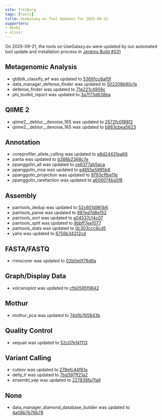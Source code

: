 ```yaml
---
site: freiburg
tags: [tools]
title: UseGalaxy.eu Tool Updates for 2025-09-21
supporters:
- denbi
- elixir
---
```


On 2025-09-21, the tools on UseGalaxy.eu were updated by our automated tool update and installation process in [Jenkins Build #531](https://build.galaxyproject.eu/job/usegalaxy-eu/job/install-tools/#531/)


## Metagenomic Analysis

- gtdbtk_classify_wf was updated to [53691cc6af0f](https://toolshed.g2.bx.psu.edu/view/iuc/gtdbtk_classify_wf/53691cc6af0f)
- data_manager_defense_finder was updated to [502208b90cfe](https://toolshed.g2.bx.psu.edu/view/rplanel/data_manager_defense_finder/502208b90cfe)
- defense_finder was updated to [71e221c4906c](https://toolshed.g2.bx.psu.edu/view/rplanel/defense_finder/71e221c4906c)
- phi_toolkit_report was updated to [3a7f73d638ba](https://toolshed.g2.bx.psu.edu/view/ufz/phi_toolkit_report/3a7f73d638ba)

## QIIME 2

- qiime2__deblur__denoise_16S was updated to [2572fc0f88f2](https://toolshed.g2.bx.psu.edu/view/q2d2/qiime2__deblur__denoise_16S/2572fc0f88f2)
- qiime2__deblur__denoise_16S was updated to [b883cbea5623](https://toolshed.g2.bx.psu.edu/view/q2d2/qiime2__deblur__denoise_16S/b883cbea5623)

## Annotation

- coreprofiler_allele_calling was updated to [e8d24431ea66](https://toolshed.g2.bx.psu.edu/view/iuc/coreprofiler_allele_calling/e8d24431ea66)
- panta was updated to [b388b2368c7e](https://toolshed.g2.bx.psu.edu/view/iuc/panta/b388b2368c7e)
- ppanggolin_all was updated to [ce6377ab5aca](https://toolshed.g2.bx.psu.edu/view/iuc/ppanggolin_all/ce6377ab5aca)
- ppanggolin_msa was updated to [e4655e5995b6](https://toolshed.g2.bx.psu.edu/view/iuc/ppanggolin_msa/e4655e5995b6)
- ppanggolin_projection was updated to [9793cffbe11e](https://toolshed.g2.bx.psu.edu/view/iuc/ppanggolin_projection/9793cffbe11e)
- ppanggolin_rarefaction was updated to [a606074ba5f8](https://toolshed.g2.bx.psu.edu/view/iuc/ppanggolin_rarefaction/a606074ba5f8)

## Assembly

- pairtools_dedup was updated to [52c601d961b6](https://toolshed.g2.bx.psu.edu/view/iuc/pairtools_dedup/52c601d961b6)
- pairtools_parse was updated to [987ed7d8e152](https://toolshed.g2.bx.psu.edu/view/iuc/pairtools_parse/987ed7d8e152)
- pairtools_sort was updated to [a04537c14c07](https://toolshed.g2.bx.psu.edu/view/iuc/pairtools_sort/a04537c14c07)
- pairtools_split was updated to [9bbff7ee1077](https://toolshed.g2.bx.psu.edu/view/iuc/pairtools_split/9bbff7ee1077)
- pairtools_stats was updated to [0c303ccc6cd5](https://toolshed.g2.bx.psu.edu/view/iuc/pairtools_stats/0c303ccc6cd5)
- yahs was updated to [6756b34312cd](https://toolshed.g2.bx.psu.edu/view/iuc/yahs/6756b34312cd)

## FASTA/FASTQ

- rrmscorer was updated to [02b0e0f78d8a](https://toolshed.g2.bx.psu.edu/view/iuc/rrmscorer/02b0e0f78d8a)

## Graph/Display Data

- volcanoplot was updated to [cfb0595f9842](https://toolshed.g2.bx.psu.edu/view/iuc/volcanoplot/cfb0595f9842)

## Mothur

- mothur_pca was updated to [74d1b765843b](https://toolshed.g2.bx.psu.edu/view/iuc/mothur_pca/74d1b765843b)

## Quality Control

- sequali was updated to [52c07e141113](https://toolshed.g2.bx.psu.edu/view/iuc/sequali/52c07e141113)

## Variant Calling

- cutesv was updated to [278efc44f61a](https://toolshed.g2.bx.psu.edu/view/iuc/cutesv/278efc44f61a)
- delly_lr was updated to [7bd397ff21a2](https://toolshed.g2.bx.psu.edu/view/iuc/delly_lr/7bd397ff21a2)
- ensembl_vep was updated to [227838fa7fa6](https://toolshed.g2.bx.psu.edu/view/iuc/ensembl_vep/227838fa7fa6)

## None

- data_manager_diamond_database_builder was updated to [4a08b7b76b78](https://toolshed.g2.bx.psu.edu/view/iuc/data_manager_diamond_database_builder/4a08b7b76b78)

